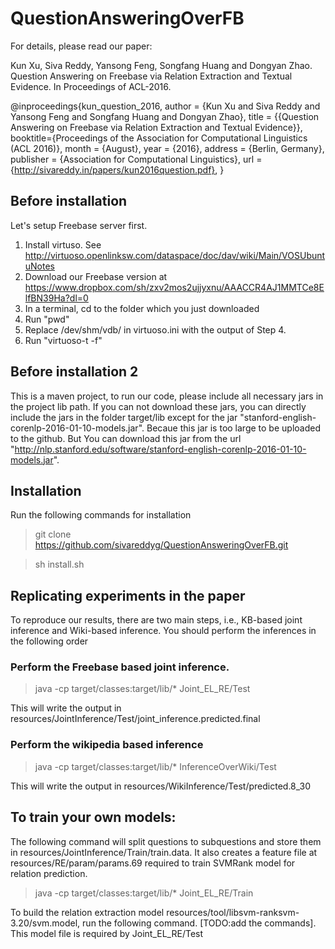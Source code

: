 # QuestionAnsweringOverFB

For details, please read our paper:

Kun Xu, Siva Reddy, Yansong Feng, Songfang Huang and Dongyan Zhao.
Question Answering on Freebase via Relation Extraction and Textual Evidence.
In Proceedings of ACL-2016.

@inproceedings{kun_question_2016,
  author    = {Kun Xu and
               Siva Reddy and
               Yansong Feng and
               Songfang Huang and
               Dongyan Zhao},
  title = {{Question Answering on Freebase via Relation Extraction and Textual Evidence}},
  booktitle={Proceedings of the Association for Computational Linguistics (ACL 2016)},
  month     = {August},
  year      = {2016},
  address   = {Berlin, Germany},
  publisher = {Association for Computational Linguistics},
  url = {http://sivareddy.in/papers/kun2016question.pdf},
}

## Before installation

Let's setup Freebase server first.

1. Install virtuso. See http://virtuoso.openlinksw.com/dataspace/doc/dav/wiki/Main/VOSUbuntuNotes
2. Download our Freebase version at https://www.dropbox.com/sh/zxv2mos2ujjyxnu/AAACCR4AJ1MMTCe8ElfBN39Ha?dl=0
3. In a terminal, cd to the folder which you just downloaded
4. Run "pwd"
5. Replace /dev/shm/vdb/ in virtuoso.ini with the output of Step 4.
6. Run "virtuoso-t -f"


## Before installation 2

This is a maven project, to run our code, please include all necessary jars in the project lib path. If you can not download these jars, you can directly include the jars in the folder target/lib except for the jar "stanford-english-corenlp-2016-01-10-models.jar". Becaue this jar is too large to be uploaded to the github. But You can download this jar from the url "http://nlp.stanford.edu/software/stanford-english-corenlp-2016-01-10-models.jar".

## Installation

Run the following commands for installation

> git clone https://github.com/sivareddyg/QuestionAnsweringOverFB.git

> sh install.sh

## Replicating experiments in the paper

To reproduce our results, there are two main steps, i.e., KB-based joint inference and Wiki-based inference.
You should perform the inferences in the following order

### Perform the Freebase based joint inference.

> java -cp target/classes:target/lib/* Joint_EL_RE/Test

This will write the output in resources/JointInference/Test/joint_inference.predicted.final

### Perform the wikipedia based inference

> java -cp target/classes:target/lib/* InferenceOverWiki/Test

This will write the output in resources/WikiInference/Test/predicted.8_30

## To train your own models:

The following command will split questions to subquestions and store them in resources/JointInference/Train/train.data. It also creates a feature file at resources/RE/param/params.69 required to train SVMRank model for relation prediction.
> java -cp target/classes:target/lib/* Joint_EL_RE/Train

To build the relation extraction model resources/tool/libsvm-ranksvm-3.20/svm.model, run the following command. [TODO:add the commands]. This model file is required by Joint_EL_RE/Test
